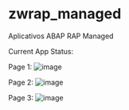 # zwrap_managed
Aplicativos ABAP RAP Managed

Current App Status:

Page 1:
![image](https://github.com/user-attachments/assets/d523c6eb-d622-4f61-86f3-9266b56bb39a)

Page 2:
![image](https://github.com/user-attachments/assets/aa9d012d-00d3-4af1-873d-92425a47d280)

Page 3:
![image](https://github.com/user-attachments/assets/f4f74cea-3fa7-4e46-bb5d-3bc6e996cfd4)
